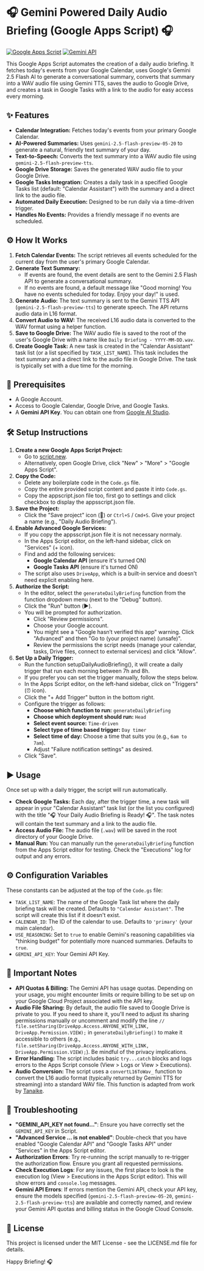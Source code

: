# 🎧 Gemini Powered Daily Audio Briefing (Google Apps Script) 🎧

[![Google Apps Script](https://img.shields.io/badge/Google%20Apps%20Script-4285F4?style=for-the-badge&logo=google&logoColor=white)](https://script.google.com)
[![Gemini API](https://img.shields.io/badge/Gemini%20API-4A90E2?style=for-the-badge&logo=google&logoColor=white)](https://ai.google.dev/docs/gemini_api_overview)

This Google Apps Script automates the creation of a daily audio briefing. It fetches today's events from your Google Calendar, uses Google's Gemini 2.5 Flash AI to generate a conversational summary, converts that summary into a WAV audio file using Gemini TTS, saves the audio to Google Drive, and creates a task in Google Tasks with a link to the audio for easy access every morning.

## ✨ Features

*   **Calendar Integration:** Fetches today's events from your primary Google Calendar.
*   **AI-Powered Summaries:** Uses `gemini-2.5-flash-preview-05-20` to generate a natural, friendly text summary of your day.
*   **Text-to-Speech:** Converts the text summary into a WAV audio file using `gemini-2.5-flash-preview-tts`.
*   **Google Drive Storage:** Saves the generated WAV audio file to your Google Drive.
*   **Google Tasks Integration:** Creates a daily task in a specified Google Tasks list (default: "Calendar Assistant") with the summary and a direct link to the audio file.
*   **Automated Daily Execution:** Designed to be run daily via a time-driven trigger.
*   **Handles No Events:** Provides a friendly message if no events are scheduled.

## ⚙️ How It Works

1.  **Fetch Calendar Events:** The script retrieves all events scheduled for the current day from the user's primary Google Calendar.
2.  **Generate Text Summary:**
    *   If events are found, the event details are sent to the Gemini 2.5 Flash API to generate a conversational summary.
    *   If no events are found, a default message like "Good morning! You have no events scheduled for today. Enjoy your day!" is used.
3.  **Generate Audio:** The text summary is sent to the Gemini TTS API (`gemini-2.5-flash-preview-tts`) to generate speech. The API returns audio data in L16 format.
4.  **Convert Audio to WAV:** The received L16 audio data is converted to the WAV format using a helper function.
5.  **Save to Google Drive:** The WAV audio file is saved to the root of the user's Google Drive with a name like `Daily Briefing - YYYY-MM-DD.wav`.
6.  **Create Google Task:** A new task is created in the "Calendar Assistant" task list (or a list specified by `TASK_LIST_NAME`). This task includes the text summary and a direct link to the audio file in Google Drive. The task is typically set with a due time for the morning.

## 🚀 Prerequisites

*   A Google Account.
*   Access to Google Calendar, Google Drive, and Google Tasks.
*   A **Gemini API Key**. You can obtain one from [Google AI Studio](https://aistudio.google.com/apikey).

## 🛠️ Setup Instructions

1.  **Create a new Google Apps Script Project:**
    *   Go to [script.new](https://script.new).
    *   Alternatively, open Google Drive, click "New" > "More" > "Google Apps Script".
2.  **Copy the Code:**
    *   Delete any boilerplate code in the `Code.gs` file.
    *   Copy the entire provided script content and paste it into `Code.gs`.
    *   Copy the appscript.json file too, first go to settings and click checkbox to display the appsscript.json file.
3.  **Save the Project:**
    *   Click the "Save project" icon (💾) or `Ctrl+S` / `Cmd+S`. Give your project a name (e.g., "Daily Audio Briefing").
4.  **Enable Advanced Google Services:**
    *   If you copy the appsscript.json file it is not necessary normaly. 
    *   In the Apps Script editor, on the left-hand sidebar, click on "Services" (+ icon).
    *   Find and add the following services:
        *   **Google Calendar API** (ensure it's turned ON)
        *   **Google Tasks API** (ensure it's turned ON)
    *   The script also uses `DriveApp`, which is a built-in service and doesn't need explicit enabling here.
5.  **Authorize the Script:**
    *   In the editor, select the `generateDailyBriefing` function from the function dropdown menu (next to the "Debug" button).
    *   Click the "Run" button (▶️).
    *   You will be prompted for authorization.
        *   Click "Review permissions".
        *   Choose your Google account.
        *   You might see a "Google hasn’t verified this app" warning. Click "Advanced" and then "Go to (your project name) (unsafe)".
        *   Review the permissions the script needs (manage your calendar, tasks, Drive files, connect to external services) and click "Allow".
6.  **Set Up a Daily Trigger:**
    *   Run the function setupDailyAudioBriefing(), it will create a daily trigger that run each morning between 7h and 8h.
    *   If you prefer you can set the trigger manually, follow the steps below.
    *   In the Apps Script editor, on the left-hand sidebar, click on "Triggers" (⏰ icon).
    *   Click the "+ Add Trigger" button in the bottom right.
    *   Configure the trigger as follows:
        *   **Choose which function to run:** `generateDailyBriefing`
        *   **Choose which deployment should run:** `Head`
        *   **Select event source:** `Time-driven`
        *   **Select type of time based trigger:** `Day timer`
        *   **Select time of day:** Choose a time that suits you (e.g., `6am to 7am`).
        *   Adjust "Failure notification settings" as desired.
    *   Click "Save".

## ▶️ Usage

Once set up with a daily trigger, the script will run automatically.

*   **Check Google Tasks:** Each day, after the trigger time, a new task will appear in your "Calendar Assistant" task list (or the list you configured) with the title "🎧 Your Daily Audio Briefing is Ready! 🎧". The task notes will contain the text summary and a link to the audio file.
*   **Access Audio File:** The audio file (`.wav`) will be saved in the root directory of your Google Drive.
*   **Manual Run:** You can manually run the `generateDailyBriefing` function from the Apps Script editor for testing. Check the "Executions" log for output and any errors.

## ⚙️ Configuration Variables

These constants can be adjusted at the top of the `Code.gs` file:

*   `TASK_LIST_NAME`: The name of the Google Task list where the daily briefing task will be created. Defaults to `"Calendar Assistant"`. The script will create this list if it doesn't exist.
*   `CALENDAR_ID`: The ID of the calendar to use. Defaults to `'primary'` (your main calendar).
*   `USE_REASONING`: Set to `true` to enable Gemini's reasoning capabilities via "thinking budget" for potentially more nuanced summaries. Defaults to `true`.
*   `GEMINI_API_KEY`: Your Gemini API Key.

## 📢 Important Notes

*   **API Quotas & Billing:** The Gemini API has usage quotas. Depending on your usage, you might encounter limits or require billing to be set up on your Google Cloud Project associated with the API key.
*   **Audio File Sharing:** By default, the audio file saved to Google Drive is private to you. If you need to share it, you'll need to adjust its sharing permissions manually or uncomment and modify the line `// file.setSharing(DriveApp.Access.ANYONE_WITH_LINK, DriveApp.Permission.VIEW);` in `generateDailyBriefing()` to make it accessible to others (e.g., `file.setSharing(DriveApp.Access.ANYONE_WITH_LINK, DriveApp.Permission.VIEW);`). Be mindful of the privacy implications.
*   **Error Handling:** The script includes basic `try...catch` blocks and logs errors to the Apps Script console (View > Logs or View > Executions).
*   **Audio Conversion:** The script uses a `convertL16ToWav_` function to convert the L16 audio format (typically returned by Gemini TTS for streaming) into a standard WAV file. This function is adapted from work by [Tanaike](https://github.com/tanaikech/UtlApp).

## 🐛 Troubleshooting

*   **"GEMINI_API_KEY not found..."**: Ensure you have correctly set the `GEMINI_API_KEY` in Script.
*   **"Advanced Service ... is not enabled"**: Double-check that you have enabled "Google Calendar API" and "Google Tasks API" under "Services" in the Apps Script editor.
*   **Authorization Errors**: Try re-running the script manually to re-trigger the authorization flow. Ensure you grant all requested permissions.
*   **Check Execution Logs**: For any issues, the first place to look is the execution log (View > Executions in the Apps Script editor). This will show errors and `console.log` messages.
*   **Gemini API Errors**: If errors mention the Gemini API, check your API key, ensure the models specified (`gemini-2.5-flash-preview-05-20`, `gemini-2.5-flash-preview-tts`) are available and correctly named, and review your Gemini API quotas and billing status in the Google Cloud Console.

## 📜 License

This project is licensed under the MIT License - see the LICENSE.md file for details.

Happy Briefing! 🎧
